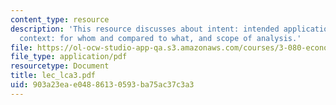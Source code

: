 ```yaml
---
content_type: resource
description: 'This resource discusses about intent: intended application of the study,
  context: for whom and compared to what, and scope of analysis.'
file: https://ol-ocw-studio-app-qa.s3.amazonaws.com/courses/3-080-economic-environmental-issues-in-materials-selection-fall-2005/903a23eae04886130593ba75ac37c3a3_lec_lca3.pdf
file_type: application/pdf
resourcetype: Document
title: lec_lca3.pdf
uid: 903a23ea-e048-8613-0593-ba75ac37c3a3
---
```

